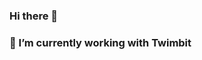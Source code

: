 ### Hi there 👋
### 🔭 I’m currently working with Twimbit

<!--
**sumit-pandey/sumit-pandey** is a ✨ _special_ ✨ repository because its `README.md` (this file) appears on your GitHub profile.

Here are some ideas to get you started:




-->
